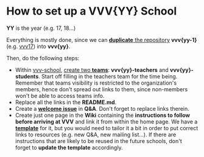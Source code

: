 # How to set up a VVV{YY} School

**YY** is the year (e.g. 17, 18...)

Everything is mostly done, since we can  [**duplicate** the repository](https://help.github.com/articles/duplicating-a-repository/#mirroring-a-repository) **vvv{yy-1}** (e.g. [vvv17](https://github.com/vvv-school/vvv17)) into **vvv{yy}**.

Then, do the following steps:
- Within [vvv-school](https://github/vvv-school), [create two **teams**](https://help.github.com/articles/creating-a-team): **vvv{yy}-teachers** and **vvv{yy}-students**. Start off filling in the teachers team for the time being. Remember that teams visibility is restricted to the organization's members, hence don't spread out links to them, since non-members won't be able to access teams info.
- Replace all the links in the **README.md**.
- Create a [**welcome issue**](https://github.com/vvv-school/vvv17/issues/1) in **Q&A**. Don't forget to replace links therein.
- Create just one page in the **Wiki** containing the **instructions to follow before arriving at VVV** and link it from within the home page. We have a [**template**](../instructions/before-arriving-at-vvv.md) for it, but you would need to tailor it a bit in order to put correct links to resources (e.g. new Q&A, new mailing list...). If there are instructions that are likely to be reused in the future schools, don't forget to **update the template** accordingly.

